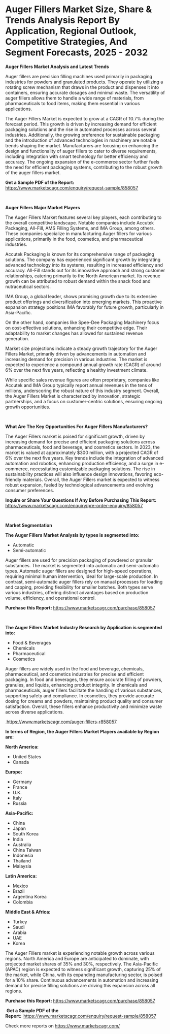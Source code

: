 <p><h1>Auger Fillers Market Size, Share & Trends Analysis Report By Application, Regional Outlook, Competitive Strategies, And Segment Forecasts, 2025 - 2032</h1></p><p><strong>Auger Fillers Market Analysis and Latest Trends</strong></p>
<p><p>Auger fillers are precision filling machines used primarily in packaging industries for powders and granulated products. They operate by utilizing a rotating screw mechanism that draws in the product and dispenses it into containers, ensuring accurate dosages and minimal waste. The versatility of auger fillers allows them to handle a wide range of materials, from pharmaceuticals to food items, making them essential in various applications.</p><p>The Auger Fillers Market is expected to grow at a CAGR of 10.7% during the forecast period. This growth is driven by increasing demand for efficient packaging solutions and the rise in automated processes across several industries. Additionally, the growing preference for sustainable packaging and the introduction of advanced technologies in machinery are notable trends shaping the market. Manufacturers are focusing on enhancing the design and functionality of auger fillers to cater to diverse requirements, including integration with smart technology for better efficiency and accuracy. The ongoing expansion of the e-commerce sector further fuels the need for efficient packaging systems, contributing to the robust growth of the auger fillers market.</p></p>
<p><strong>Get a Sample PDF of the Report:&nbsp;</strong> <a href="https://www.marketscagr.com/enquiry/request-sample/858057?utm_campaign=2460&utm_medium=2&utm_source=Github&utm_content=ia&utm_term=18022025&utm_id=auger-fillers">https://www.marketscagr.com/enquiry/request-sample/858057</a></p>
<p>&nbsp;</p>
<p><strong>Auger Fillers Major Market Players</strong></p>
<p><p>The Auger Fillers Market features several key players, each contributing to the overall competitive landscape. Notable companies include Accutek Packaging, All-Fill, AMS Filling Systems, and IMA Group, among others. These companies specialize in manufacturing Auger fillers for various applications, primarily in the food, cosmetics, and pharmaceutical industries.</p><p>Accutek Packaging is known for its comprehensive range of packaging solutions. The company has experienced significant growth by integrating advanced technology into its systems, resulting in increased efficiency and accuracy. All-Fill stands out for its innovative approach and strong customer relationships, catering primarily to the North American market. Its revenue growth can be attributed to robust demand within the snack food and nutraceutical sectors.</p><p>IMA Group, a global leader, shows promising growth due to its extensive product offerings and diversification into emerging markets. This proactive expansion strategy positions IMA favorably for future growth, particularly in Asia-Pacific. </p><p>On the other hand, companies like Spee-Dee Packaging Machinery focus on cost-effective solutions, enhancing their competitive edge. Their adaptability to market changes has allowed for sustained revenue generation.</p><p>Market size projections indicate a steady growth trajectory for the Auger Fillers Market, primarily driven by advancements in automation and increasing demand for precision in various industries. The market is expected to experience a compound annual growth rate (CAGR) of around 6% over the next five years, reflecting a healthy investment climate.</p><p>While specific sales revenue figures are often proprietary, companies like Accutek and IMA Group typically report annual revenues in the tens of millions, underscoring the robust nature of this industry segment. Overall, the Auger Fillers Market is characterized by innovation, strategic partnerships, and a focus on customer-centric solutions, ensuring ongoing growth opportunities.</p></p>
<p>&nbsp;</p>
<p><strong>What Are The Key Opportunities For Auger Fillers Manufacturers?</strong></p>
<p><p>The Auger Fillers market is poised for significant growth, driven by increasing demand for precise and efficient packaging solutions across pharmaceuticals, food and beverage, and cosmetics sectors. In 2023, the market is valued at approximately $300 million, with a projected CAGR of 6% over the next five years. Key trends include the integration of advanced automation and robotics, enhancing production efficiency, and a surge in e-commerce, necessitating customizable packaging solutions. The rise in sustainability practices will also influence design innovations, favoring eco-friendly materials. Overall, the Auger Fillers market is expected to witness robust expansion, fueled by technological advancements and evolving consumer preferences.</p></p>
<p><strong>Inquire or Share Your Questions If Any Before Purchasing This Report:</strong> <a href="https://www.marketscagr.com/enquiry/pre-order-enquiry/858057?utm_campaign=2460&utm_medium=2&utm_source=Github&utm_content=ia&utm_term=18022025&utm_id=auger-fillers">https://www.marketscagr.com/enquiry/pre-order-enquiry/858057</a></p>
<p>&nbsp;</p>
<p><strong>Market Segmentation</strong></p>
<p><strong>The Auger Fillers Market Analysis by types is segmented into:</strong></p>
<p><ul><li>Automatic</li><li>Semi-automatic</li></ul></p>
<p><p>Auger fillers are used for precision packaging of powdered or granular substances. The market is segmented into automatic and semi-automatic types. Automatic auger fillers are designed for high-speed operations, requiring minimal human intervention, ideal for large-scale production. In contrast, semi-automatic auger fillers rely on manual processes for loading and capping, providing flexibility for smaller batches. Both types serve various industries, offering distinct advantages based on production volume, efficiency, and operational control.</p></p>
<p><strong>Purchase this Report:&nbsp;</strong><a href="https://www.marketscagr.com/purchase/858057?utm_campaign=2460&utm_medium=2&utm_source=Github&utm_content=ia&utm_term=18022025&utm_id=auger-fillers">https://www.marketscagr.com/purchase/858057</a></p>
<p>&nbsp;</p>
<p><strong>The Auger Fillers Market Industry Research by Application is segmented into:</strong></p>
<p><ul><li>Food & Beverages</li><li>Chemicals</li><li>Pharmaceutical</li><li>Cosmetics</li></ul></p>
<p><p>Auger fillers are widely used in the food and beverage, chemicals, pharmaceutical, and cosmetics industries for precise and efficient packaging. In food and beverages, they ensure accurate filling of powders, granules, and liquids, enhancing product integrity. In chemicals and pharmaceuticals, auger fillers facilitate the handling of various substances, supporting safety and compliance. In cosmetics, they provide accurate dosing for creams and powders, maintaining product quality and consumer satisfaction. Overall, these fillers enhance productivity and minimize waste across diverse applications.</p></p>
<p><a href="https://www.marketscagr.com/auger-fillers-r858057?utm_campaign=2460&utm_medium=2&utm_source=Github&utm_content=ia&utm_term=18022025&utm_id=auger-fillers">&nbsp;https://www.marketscagr.com/auger-fillers-r858057</a></p>
<p><strong>In terms of Region, the Auger Fillers Market Players available by Region are:</strong></p>
<p>
    <p> <strong> North America: </strong>
        <ul>
            <li>United States</li>
            <li>Canada</li>
        </ul>
        </p> 
    <p> <strong> Europe: </strong>
        <ul>
            <li>Germany</li>
            <li>France</li>
            <li>U.K.</li>
            <li>Italy</li>
            <li>Russia</li>
        </ul>
        </p> 
    <p> <strong> Asia-Pacific: </strong>
        <ul>
            <li>China</li>
            <li>Japan</li>
            <li>South Korea</li>
            <li>India</li>
            <li>Australia</li>
            <li>China Taiwan</li>
            <li>Indonesia</li>
            <li>Thailand</li>
            <li>Malaysia</li>
        </ul>
        </p> 
    <p> <strong> Latin America: </strong>
        <ul>
            <li>Mexico</li>
            <li>Brazil</li>
            <li>Argentina Korea</li>
            <li>Colombia</li>
        </ul>
        </p> 
    <p> <strong> Middle East & Africa: </strong>
        <ul>
            <li>Turkey</li>
            <li>Saudi</li>
            <li>Arabia</li>
            <li>UAE</li>
            <li>Korea</li>
        </ul>
    </p>
    </p>
<p><p>The Auger Fillers market is experiencing notable growth across various regions. North America and Europe are anticipated to dominate, with projected market shares of 35% and 30%, respectively. The Asia-Pacific (APAC) region is expected to witness significant growth, capturing 25% of the market, while China, with its expanding manufacturing sector, is poised for a 10% share. Continuous advancements in automation and increasing demand for precise filling solutions are driving this expansion across all regions.</p></p>
<p><strong>Purchase this Report: </strong><a href="https://www.marketscagr.com/purchase/858057?utm_campaign=2460&utm_medium=2&utm_source=Github&utm_content=ia&utm_term=18022025&utm_id=auger-fillers">https://www.marketscagr.com/purchase/858057</a></p>
<p>&nbsp;<strong>Get a Sample PDF of the Report:&nbsp;&nbsp;</strong><a href="https://www.marketscagr.com/enquiry/request-sample/858057?utm_campaign=2460&utm_medium=2&utm_source=Github&utm_content=ia&utm_term=18022025&utm_id=auger-fillers">https://www.marketscagr.com/enquiry/request-sample/858057</a></p>
<p><strong></strong></p>
<p>Check more reports on <a href="https://www.marketscagr.com/?utm_campaign=2460&utm_medium=2&utm_source=Github&utm_content=ia&utm_term=18022025&utm_id=auger-fillers">https://www.marketscagr.com/</a></p>